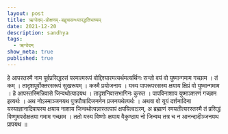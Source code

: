 ```yaml
---
layout: post
title: ऋग्वेदम्-प्रोक्षणम्-बह्वृचसन्ध्यापद्धतिभाष्यम्
date: 2021-12-20
description: sandhya
tags:
  - ऋग्वेदम्
show_meta: true
published: true
---
```



हे आपस्तस्मै नाम पूर्वप्रसिद्धरसं परमात्मरूपं वोद्दिश्यारमत्यर्थमत्यर्थिनः सन्तो वयं वो युष्मान्गमाम गच्छाम । तं कम् । 
तादृशपूर्वोक्तरसरूपं सुखरूपम् । कस्मै प्रयोजनाय । यस्य पापरूपरसस्य क्षयाय क्षिप्रं वो युष्मान्गमाम । हे 
आपस्तस्मिन्निवासे जिन्वथोत्पादयथ । तादृशनिवासभागिनः कुरुत । पापविनाशाय युष्माञ्शरणं गच्छाम इत्यर्थः । अथ नोऽस्माञ्जनयथ 
पुत्रपौत्रादिजननेन प्रजनयथेत्यर्थः । अथवा वो यूयं दर्शनादिना यस्याज्ञानादिपापस्य क्षयाय नाशाय जिन्वथोत्पन्नास्तत्पापं 
क्षपयित्वाऽरम्, अ ब्रह्माणं रमयतीत्यरस्तस्मै तं प्रसिद्धं विष्णुमपरोक्षतया गमाम गच्छाम । ततो यस्य विष्णोः क्षयाय 
वैकुण्ठाय नो जिन्वथ तत्र च न आनन्दादीञ्जनयथ प्रापयथ ॥ 
